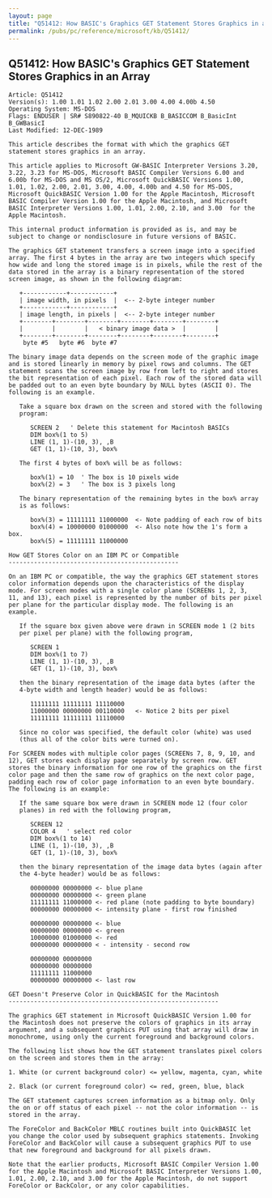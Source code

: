 ```yaml
---
layout: page
title: "Q51412: How BASIC's Graphics GET Statement Stores Graphics in an Array"
permalink: /pubs/pc/reference/microsoft/kb/Q51412/
---
```


## Q51412: How BASIC's Graphics GET Statement Stores Graphics in an Array

	Article: Q51412
	Version(s): 1.00 1.01 1.02 2.00 2.01 3.00 4.00 4.00b 4.50
	Operating System: MS-DOS
	Flags: ENDUSER | SR# S890822-40 B_MQUICKB B_BASICCOM B_BasicInt B_GWBasicI
	Last Modified: 12-DEC-1989
	
	This article describes the format with which the graphics GET
	statement stores graphics in an array.
	
	This article applies to Microsoft GW-BASIC Interpreter Versions 3.20,
	3.22, 3.23 for MS-DOS, Microsoft BASIC Compiler Versions 6.00 and
	6.00b for MS-DOS and MS OS/2, Microsoft QuickBASIC Versions 1.00,
	1.01, 1.02, 2.00, 2.01, 3.00, 4.00, 4.00b and 4.50 for MS-DOS,
	Microsoft QuickBASIC Version 1.00 for the Apple Macintosh, Microsoft
	BASIC Compiler Version 1.00 for the Apple Macintosh, and Microsoft
	BASIC Interpreter Versions 1.00, 1.01, 2.00, 2.10, and 3.00  for the
	Apple Macintosh.
	
	This internal product information is provided as is, and may be
	subject to change or nondisclosure in future versions of BASIC.
	
	The graphics GET statement transfers a screen image into a specified
	array. The first 4 bytes in the array are two integers which specify
	how wide and long the stored image is in pixels, while the rest of the
	data stored in the array is a binary representation of the stored
	screen image, as shown in the following diagram:
	
	   +------------+------------+
	   | image width, in pixels  |  <-- 2-byte integer number
	   +------------+------------+
	   | image length, in pixels |  <-- 2-byte integer number
	   +--------+--------+--------+--------+--------+--------+
	   |        |        |   < binary image data >  |        |
	   +--------+--------+--------+--------+--------+--------+
	    byte #5   byte #6  byte #7
	
	The binary image data depends on the screen mode of the graphic image
	and is stored linearly in memory by pixel rows and columns. The GET
	statement scans the screen image by row from left to right and stores
	the bit representation of each pixel. Each row of the stored data will
	be padded out to an even byte boundary by NULL bytes (ASCII 0). The
	following is an example.
	
	   Take a square box drawn on the screen and stored with the following
	   program:
	
	      SCREEN 2   ' Delete this statement for Macintosh BASICs
	      DIM box%(1 to 5)
	      LINE (1, 1)-(10, 3), ,B
	      GET (1, 1)-(10, 3), box%
	
	   The first 4 bytes of box% will be as follows:
	
	      box%(1) = 10  ' The box is 10 pixels wide
	      box%(2) = 3   ' The box is 3 pixels long
	
	   The binary representation of the remaining bytes in the box% array
	   is as follows:
	
	      box%(3) = 11111111 11000000  <- Note padding of each row of bits
	      box%(4) = 10000000 01000000  <- Also note how the 1's form a box.
	      box%(5) = 11111111 11000000
	
	How GET Stores Color on an IBM PC or Compatible
	-----------------------------------------------
	
	On an IBM PC or compatible, the way the graphics GET statement stores
	color information depends upon the characteristics of the display
	mode. For screen modes with a single color plane (SCREENs 1, 2, 3,
	11, and 13), each pixel is represented by the number of bits per pixel
	per plane for the particular display mode. The following is an
	example.
	
	   If the square box given above were drawn in SCREEN mode 1 (2 bits
	   per pixel per plane) with the following program,
	
	      SCREEN 1
	      DIM box%(1 to 7)
	      LINE (1, 1)-(10, 3), ,B
	      GET (1, 1)-(10, 3), box%
	
	   then the binary representation of the image data bytes (after the
	   4-byte width and length header) would be as follows:
	
	      11111111 11111111 11110000
	      11000000 00000000 00110000   <- Notice 2 bits per pixel
	      11111111 11111111 11110000
	
	   Since no color was specified, the default color (white) was used
	   (thus all of the color bits were turned on).
	
	For SCREEN modes with multiple color pages (SCREENs 7, 8, 9, 10, and
	12), GET stores each display page separately by screen row. GET
	stores the binary information for one row of the graphics on the first
	color page and then the same row of graphics on the next color page,
	padding each row of color page information to an even byte boundary.
	The following is an example:
	
	   If the same square box were drawn in SCREEN mode 12 (four color
	   planes) in red with the following program,
	
	      SCREEN 12
	      COLOR 4   ' select red color
	      DIM box%(1 to 14)
	      LINE (1, 1)-(10, 3), ,B
	      GET (1, 1)-(10, 3), box%
	
	   then the binary representation of the image data bytes (again after
	   the 4-byte header) would be as follows:
	
	      00000000 00000000 <- blue plane
	      00000000 00000000 <- green plane
	      11111111 11000000 <- red plane (note padding to byte boundary)
	      00000000 00000000 <- intensity plane - first row finished
	
	      00000000 00000000 <- blue
	      00000000 00000000 <- green
	      10000000 01000000 <- red
	      00000000 00000000 < - intensity - second row
	
	      00000000 00000000
	      00000000 00000000
	      11111111 11000000
	      00000000 00000000 <- last row
	
	GET Doesn't Preserve Color in QuickBASIC for the Macintosh
	----------------------------------------------------------
	
	The graphics GET statement in Microsoft QuickBASIC Version 1.00 for
	the Macintosh does not preserve the colors of graphics in its array
	argument, and a subsequent graphics PUT using that array will draw in
	monochrome, using only the current foreground and background colors.
	
	The following list shows how the GET statement translates pixel colors
	on the screen and stores them in the array:
	
	1. White (or current background color) <= yellow, magenta, cyan, white
	
	2. Black (or current foreground color) <= red, green, blue, black
	
	The GET statement captures screen information as a bitmap only. Only
	the on or off status of each pixel -- not the color information -- is
	stored in the array.
	
	The ForeColor and BackColor MBLC routines built into QuickBASIC let
	you change the color used by subsequent graphics statements. Invoking
	ForeColor and BackColor will cause a subsequent graphics PUT to use
	that new foreground and background for all pixels drawn.
	
	Note that the earlier products, Microsoft BASIC Compiler Version 1.00
	for the Apple Macintosh and Microsoft BASIC Interpreter Versions 1.00,
	1.01, 2.00, 2.10, and 3.00 for the Apple Macintosh, do not support
	ForeColor or BackColor, or any color capabilities.
